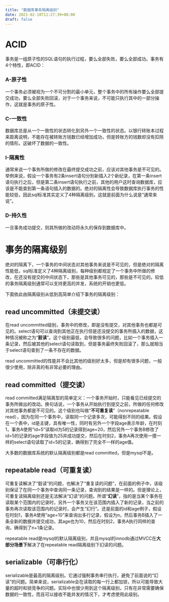 ```yaml
---
title: "数据库事务隔离级别"
date: 2021-02-18T11:27:39+08:00
draft: false
---
```


# ACID

事务是一组原子性的SQL语句的执行过程，要么全部失败，要么全部成功。事务有4个特性，即ACID：

### A-原子性
一个事务必须被视为一个不可分割的最小单元，整个事务中的所有操作要么全部提交成功，要么全部失败回滚，对于一个事务来说，不可能只执行其中的一部分操作，这就是事务的原子性。

### C-一致性
数据库总是从一个一致性的状态转化到另外一个一致性的状态。以银行转账本过程来距离说明，不能存在被转账方钱数已经增加成功，但是转账方的钱数却没有扣除的情形。这破坏了数据的一致性。

### I-隔离性
通常来说一个事务所做的修改在最终提交成功之前，应该对其他事务是不可见的。举例来说，假设一个事务有2条insert语句分别新插入2个新纪录，在第一条insert语句执行之后，但是第二条insert语句执行之前，其他的用户这时查询数据库，应该是不能查到第一条语句插入的数据的。绝对的隔离性会导致数据库执行事务的性能较低，因此sql标准其实定义了4种隔离级别，这就是前面为什么说是“通常来说”。

### D-持久性
一旦事务成功提交，则其所做的改动将永久的保存到数据库中。

# 事务的隔离级别
绝对的隔离下，一个事务的中间状态对其他事务来说是不可见的，但是绝对的隔离性能低，sql标准定义了4种隔离级别，每种级别都规定了一个事务中所做的修改，在还没有提交的中间状态下，那些是其他事务可见的，那些是不可见的。较低的事务隔离级别通常可以支持更高的并发，系统的开销也更低。

下面依此由隔离级别从低到高简单介绍下事务的隔离级别：

## read uncommitted（未提交读）

在read uncommitted级别，事务中的修改，即是没有提交，对其他事务也都是可见的。select语句可以查询到其他正在执行但是还没提交的事务所插入的数据，这种情况被称之为“**脏读**”。这个级别最低，会导致很多的问题，比如一个事务插入一条记录，然后被其他的select语句读取到，但是事务最终失败回滚了，那么就相当于select语句查到了一条不存在的数据。

read uncommitted的性能并不会比其他的级别好太多，但是却有很多问题，一般很少使用，除非真的有非常必要的理由。

## read committed（提交读）

read committed满足隔离型的简单定义：一个事务开始时，只能看见已经提交的事务所做出的改动。换句话说，一个事务从开始执行到提交之前，所做的任何修改对其他事务都是不可见的。这个级别也叫做“**不可重复读**”（nonrepeatable read），因为在同一个事务中，读取同一个记录多次，可能得到不同的结果。假设在一个表中，id是主键，具有唯一性，同时有另外一个字段age表示年龄，在时刻1，事务A使用“id=5”读取id为5的记录得到age=20，然后另外一个事务B修改了id=5的记录的age字段值为25并成功提交，然后在时刻2，事务A再次使用一摸一样的select语句读取了id=5的记录，确得到了完全不一样的age值。

大多数的数据库系统的默认隔离级别都是read committed，但是mysql不是。

## repeatable read（可重复读）

可重复读解决了“脏读”的问题，也解决了“重复读的问题”，在前面的例子中，该级别保证了在同一个事务中查询同一条记录，查询到的结果是一样的。但是理论上，可重复读隔离级别还是无法解决“幻读”的问题。所谓“**幻读**”，指的是当某个事务在读取某个范围内的记录时，另外一个事务又在该范围内插入了新的记录，当之前的事务再次读取该范围内的记录时，会产生“幻行”。还是前面的id和age例子，假设在时刻1，事务A使用“age=10”来查询出多行记录，假设为n，然后事务B插入了一条全新的数据并提交成功，其age也为10，然后在时刻2，事务A执行同样的查询，确得到了n+1条记录。

repeatable read是mysql的默认隔离级别，并且mysql的innodb通过MVCC在**大部分场景下**解决了在repeatable read隔离级别下幻读的问题。

## serializable（可串行化）

serializable是最高的隔离级别。它通过强制事务串行执行，避免了前面说的“幻读”的问题。简单来说，serializable会在读取的每一行上都加锁，所以可能导致大量的超时和锁竞争的问题。实际中也很少用到这个隔离级别，只有在非常需要确保数据的一致性，而且可以接收不能并发的情况下，才考虑使用此级别。

